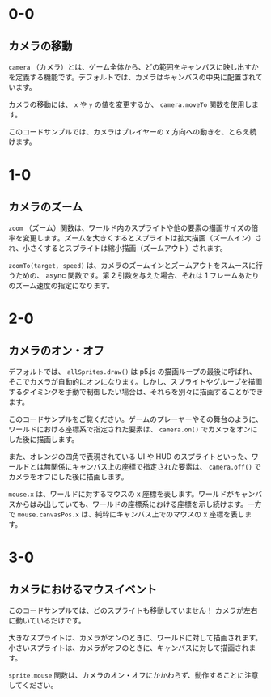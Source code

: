 # 0-0

## カメラの移動

`camera` （カメラ）とは、ゲーム全体から、どの範囲をキャンバスに映し出すかを定義する機能です。デフォルトでは、カメラはキャンバスの中央に配置されています。

カメラの移動には、 `x` や `y` の値を変更するか、 `camera.moveTo` 関数を使用します。

このコードサンプルでは、カメラはプレイヤーの x 方向への動きを、とらえ続けます。

# 1-0

## カメラのズーム

`zoom` （ズーム）関数は、ワールド内のスプライトや他の要素の描画サイズの倍率を変更します。ズームを大きくするとスプライトは拡大描画（ズームイン）され、小さくするとスプライトは縮小描画（ズームアウト）されます。

`zoomTo(target, speed)` は、カメラのズームインとズームアウトをスムースに行うための、 async 関数です。第 2 引数を与えた場合、それは 1 フレームあたりのズーム速度の指定になります。

# 2-0

## カメラのオン・オフ

デフォルトでは、 `allSprites.draw()` は p5.js の描画ループの最後に呼ばれ、そこでカメラが自動的にオンになります。しかし、スプライトやグループを描画するタイミングを手動で制御したい場合は、それらを別々に描画することができます。

このコードサンプルをご覧ください。ゲームのプレーヤーやその舞台のように、ワールドにおける座標系で指定された要素は、 `camera.on()` でカメラをオンにした後に描画します。

また、オレンジの四角で表現されている UI や HUD のスプライトといった、ワールドとは無関係にキャンバス上の座標で指定された要素は、 `camera.off()` でカメラをオフにした後に描画します。

`mouse.x` は、ワールドに対するマウスの x 座標を表します。ワールドがキャンバスからはみ出していても、ワールドの座標系における座標を示し続けます。一方で `mouse.canvasPos.x` は、純粋にキャンバス上でのマウスの x 座標を表します。

# 3-0

## カメラにおけるマウスイベント

このコードサンプルでは、どのスプライトも移動していません！ カメラが左右に動いているだけです。

大きなスプライトは、カメラがオンのときに、ワールドに対して描画されます。小さいスプライトは、カメラがオフのときに、キャンバスに対して描画されます。

`sprite.mouse` 関数は、カメラのオン・オフにかかわらず、動作することに注意してください。

